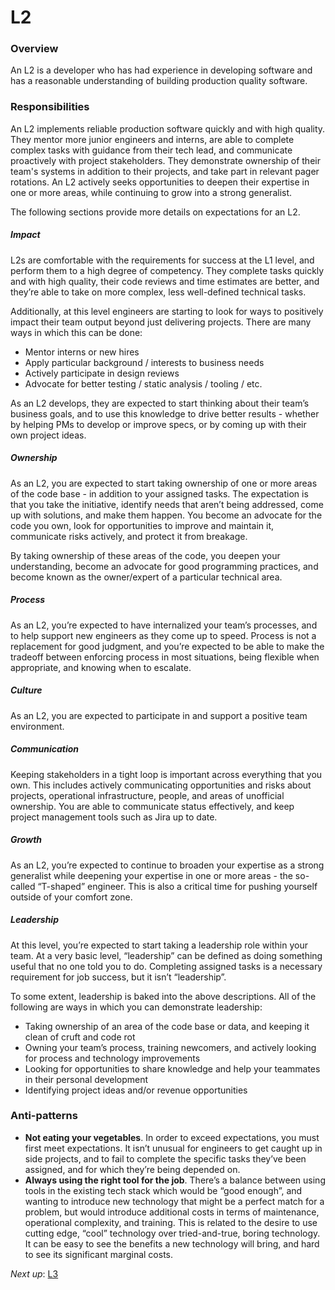 # L2

### Overview

An L2 is a developer who has had experience in developing software and has a reasonable understanding of building production quality software.

### Responsibilities

An L2 implements reliable production software quickly and with high quality. They mentor more junior engineers and interns, are able to complete complex tasks with guidance from their tech lead, and communicate proactively with project stakeholders. They demonstrate ownership of their team's systems in addition to their projects, and take part in relevant pager rotations. An L2 actively seeks opportunities to deepen their expertise in one or more areas, while continuing to grow into a strong generalist.

The following sections provide more details on expectations for an L2.

##### Impact

L2s are comfortable with the requirements for success at the L1 level, and perform them to a high degree of competency. They complete tasks quickly and with high quality, their code reviews and time estimates are better, and they’re able to take on more complex, less well-defined technical tasks.

Additionally, at this level engineers are starting to look for ways to positively impact their team output beyond just delivering projects. There are many ways in which this can be done:

* Mentor interns or new hires
* Apply particular background / interests to business needs
* Actively participate in design reviews
* Advocate for better testing / static analysis / tooling / etc.

As an L2 develops, they are expected to start thinking about their team’s business goals, and to use this knowledge to drive better results - whether by helping PMs to develop or improve specs, or by coming up with their own project ideas.

##### Ownership

As an L2, you are expected to start taking ownership of one or more areas of the code base - in addition to your assigned tasks. The expectation is that you take the initiative, identify needs that aren’t being addressed, come up with solutions, and make them happen. You become an advocate for the code you own, look for opportunities to improve and maintain it, communicate risks actively, and protect it from breakage.

By taking ownership of these areas of the code, you deepen your understanding, become an advocate for good programming practices, and become known as the owner/expert of a particular technical area.

##### Process

As an L2, you’re expected to have internalized your team’s processes, and to help support new engineers as they come up to speed. Process is not a replacement for good judgment, and you’re expected to be able to make the tradeoff between enforcing process in most situations, being flexible when appropriate, and knowing when to escalate.

##### Culture

As an L2, you are expected to participate in and support a positive team environment.

##### Communication

Keeping stakeholders in a tight loop is important across everything that you own. This includes actively communicating opportunities and risks about projects, operational infrastructure, people, and areas of unofficial ownership. You are able to communicate status effectively, and keep project management tools such as Jira up to date.

##### Growth

As an L2, you’re expected to continue to broaden your expertise as a strong generalist while deepening your expertise in one or more areas - the so-called “T-shaped” engineer. This is also a critical time for pushing yourself outside of your comfort zone.

##### Leadership

At this level, you’re expected to start taking a leadership role within your team. At a very basic level, “leadership” can be defined as doing something useful that no one told you to do. Completing assigned tasks is a necessary requirement for job success, but it isn’t “leadership”.

To some extent, leadership is baked into the above descriptions. All of the following are ways in which you can demonstrate leadership:

* Taking ownership of an area of the code base or data, and keeping it clean of cruft and code rot
* Owning your team’s process, training newcomers, and actively looking for process and technology improvements
* Looking for opportunities to share knowledge and help your teammates in their personal development
* Identifying project ideas and/or revenue opportunities

### Anti-patterns

* **Not eating your vegetables**. In order to exceed expectations, you must first meet expectations. It isn’t unusual for engineers to get caught up in side projects, and to fail to complete the specific tasks they’ve been assigned, and for which they’re being depended on.
* **Always using the right tool for the job**. There’s a balance between using tools in the existing tech stack which would be “good enough”, and wanting to introduce new technology that might be a perfect match for a problem, but would introduce additional costs in terms of maintenance, operational complexity, and training. This is related to the desire to use cutting edge, “cool” technology over tried-and-true, boring technology. It can be easy to see the benefits a new technology will bring, and hard to see its significant marginal costs.

*Next up*: [L3](L3.md)
